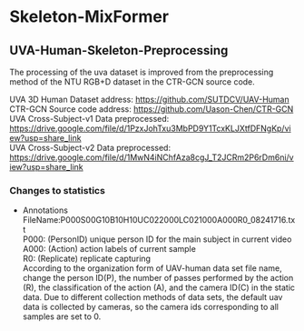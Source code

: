 # Skeleton-MixFormer
## UVA-Human-Skeleton-Preprocessing
The processing of the uva dataset is improved from the preprocessing method of the NTU RGB+D dataset in the CTR-GCN source code.  

UVA 3D Human Dataset address: https://github.com/SUTDCV/UAV-Human  
CTR-GCN Source code address: https://github.com/Uason-Chen/CTR-GCN  
UVA Cross-Subject-v1 Data preprocessed: https://drive.google.com/file/d/1PzxJohTxu3MbPD9Y1TcxKLJXtfDFNgKp/view?usp=share_link  
UVA Cross-Subject-v2 Data preprocessed: https://drive.google.com/file/d/1MwN4iNChfAza8cgJ_T2JCRm2P6rDm6ni/view?usp=share_link

### Changes to statistics  
+ Annotations  
FileName:P000S00G10B10H10UC022000LC021000A000R0_08241716.txt  
P000: (PersonID) unique person ID for the main subject in current video
A000: (Action) action labels of current sample  
R0: (Replicate) replicate capturing  
According to the organization form of UAV-human data set file name, change the person ID(P), the number of passes performed by the action (R), the classification of the action (A), and the camera ID(C) in the static data. Due to different collection methods of data sets, the default uav data is collected by cameras, so the camera ids corresponding to all samples are set to 0.
